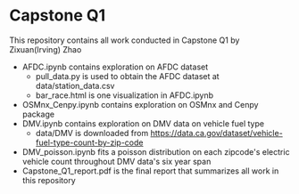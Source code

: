 # Capstone Q1
This repository contains all work conducted in Capstone Q1 by Zixuan(Irving) Zhao
- AFDC.ipynb contains exploration on AFDC dataset
  - pull_data.py is used to obtain the AFDC dataset at data/station_data.csv
  - bar_race.html is one visualization in AFDC.ipynb
- OSMnx_Cenpy.ipynb contains exploration on OSMnx and Cenpy package
- DMV.ipynb contains exploration on DMV data on vehicle fuel type
  -  data/DMV is downloaded from https://data.ca.gov/dataset/vehicle-fuel-type-count-by-zip-code
- DMV_poisson.ipynb fits a poisson distribution on each zipcode's electric vehicle count throughout DMV data's six year span
- Capstone_Q1_report.pdf is the final report that summarizes all work in this repository
